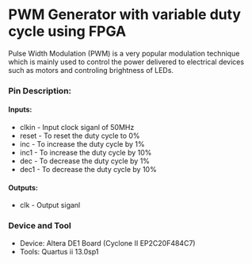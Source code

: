 
# PWM Generator with variable duty cycle using FPGA
Pulse Width Modulation (PWM) is a very popular modulation technique which is mainly used to control the power delivered to electrical devices such as motors and controling brightness of LEDs.
### Pin Description:
#### Inputs:
- clkin - Input clock siganl of 50MHz
- reset - To reset the duty cycle to 0%
- inc - To increase the duty cycle by 1% 
- inc1 - To increase the duty cycle by 10%
- dec - To decrease the duty cycle by 1%
- dec1 - To decrease the duty cycle by 10%
#### Outputs:
- clk - Output siganl

### Device and Tool
- Device: Altera DE1 Board (Cyclone II EP2C20F484C7)
- Tools: Quartus ii 13.0sp1

